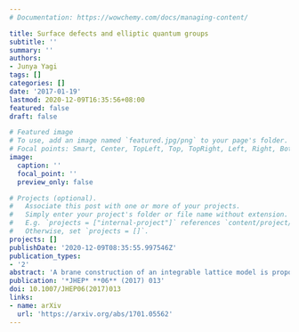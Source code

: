 ```yaml
---
# Documentation: https://wowchemy.com/docs/managing-content/

title: Surface defects and elliptic quantum groups
subtitle: ''
summary: ''
authors:
- Junya Yagi
tags: []
categories: []
date: '2017-01-19'
lastmod: 2020-12-09T16:35:56+08:00
featured: false
draft: false

# Featured image
# To use, add an image named `featured.jpg/png` to your page's folder.
# Focal points: Smart, Center, TopLeft, Top, TopRight, Left, Right, BottomLeft, Bottom, BottomRight.
image:
  caption: ''
  focal_point: ''
  preview_only: false

# Projects (optional).
#   Associate this post with one or more of your projects.
#   Simply enter your project's folder or file name without extension.
#   E.g. `projects = ["internal-project"]` references `content/project/deep-learning/index.md`.
#   Otherwise, set `projects = []`.
projects: []
publishDate: '2020-12-09T08:35:55.997546Z'
publication_types:
- '2'
abstract: 'A brane construction of an integrable lattice model is proposed. The model is composed of Belavin&apos;s R-matrix, Felder&apos;s dynamical R-matrix, the Bazhanov–Sergeev–Derkachov–Spiridonov R-operator and some intertwining operators. This construction implies that a family of surface defects act on supersymmetric indices of four-dimensional $\mathcal{N}=1$ supersymmetric field theories as transfer matrices related to elliptic quantum groups.'
publication: '*JHEP* **06** (2017) 013'
doi: 10.1007/JHEP06(2017)013
links:
- name: arXiv
  url: 'https://arxiv.org/abs/1701.05562'
---
```

